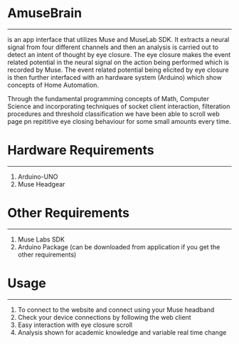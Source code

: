 # AmuseBrain
---------------

is an app interface that utilizes Muse and MuseLab SDK. It extracts a neural signal from four different channels and then an analysis is carried out to detect an intent of thought by eye closure. The eye closure makes the event related potential in the neural signal on the action being performed which is recorded by Muse. The event related potential being elicited by eye closure is then further interfaced with an hardware system (Arduino) which show concepts of Home Automation.

Through the fundamental programming concepts of Math, Computer Science and incorporating techniques of socket client interaction, filteration procedures and threshold classification we have been able to scroll web page pn repititive eye closing behaviour for some small amounts every time.

# Hardware Requirements
-------------------------

1. Arduino-UNO
2. Muse Headgear


# Other Requirements 
---------------------
1. Muse Labs SDK
2. Arduino Package (can be downloaded from application if you get the other requirements)

# Usage
---------

1. To connect to the website and connect using your Muse headband
2. Check your device connections by following the web client
3. Easy interaction with eye closure scroll
4. Analysis shown for academic knowledge and variable real time change
